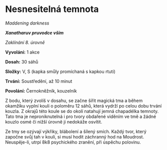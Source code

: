 # Nesnesitelná temnota

*Maddening darkness*

***Xanatharuv pruvodce vším***

 *Zaklínání 8. úrovně* 

**Vyvolání:** 1 akce

**Dosah:** 30 sáhů

**Složky:** V, S (kapka smůly promíchaná s kapkou rtuti)

**Trvání:** Soustředění, až 10 minut

**Povolání:** Černokněžník, kouzelník

Z bodu, který zvolíš v dosahu, se začne šířit magická tma a během okamžiku vyplní kouli o poloměru 12 sáhů, která vydrží po celou dobu trvání kouzla. Z okrajů této koule se do okolí natahují jemná chapadélka temnoty. Tato tma je neproniknutelná i pro tvory obdařené viděním ve tmě a žádné kouzlo osmé či nižší úrovně ji nedokáže osvítit.

Ze tmy se ozývají výkřiky, blábolení a šílený smích. Každý tvor, který započne svůj tah v kouli, si musí hodit záchranný hod na Moudrost. Neuspěje-li, utrpí 8k8 psychického zranění, při úspěchu polovinu.